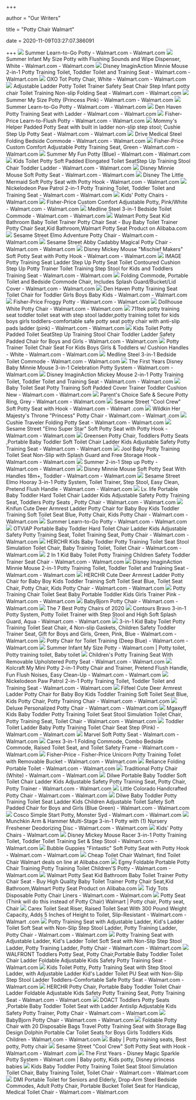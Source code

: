 +++
        
author = "Our Writers"
        
title = "Potty Chair Walmart"
        
date = 2020-11-09T03:27:07.386091
        
+++
[ ![](https://i5.walmartimages.com/asr/b410a325-61c8-41f8-b576-f125e9fad454_1.d53d59dd34bf51ea0b1fe1ab61061a94.jpeg)](https://i5.walmartimages.com/asr/b410a325-61c8-41f8-b576-f125e9fad454_1.d53d59dd34bf51ea0b1fe1ab61061a94.jpeg) Summer Learn-to-Go Potty - Walmart.com - Walmart.com
[ ![](https://i5.walmartimages.com/asr/2af82961-2c27-413e-b394-6ecbc677c678_1.360c1d8a999b8f5a92b90e1d0b9cab19.jpeg)](https://i5.walmartimages.com/asr/2af82961-2c27-413e-b394-6ecbc677c678_1.360c1d8a999b8f5a92b90e1d0b9cab19.jpeg) Summer Infant My Size Potty with Flushing Sounds and Wipe Dispenser, White  - Walmart.com - Walmart.com
[ ![](https://i5.walmartimages.com/asr/4faba37a-ee61-497a-921f-698670595c62_1.14feb5bc23c68ca37a9fef2665913820.jpeg?odnWidth=612&odnHeight=612&odnBg=ffffff)](https://i5.walmartimages.com/asr/4faba37a-ee61-497a-921f-698670595c62_1.14feb5bc23c68ca37a9fef2665913820.jpeg?odnWidth=612&odnHeight=612&odnBg=ffffff) Disney ImaginAction Minnie Mouse 2-in-1 Potty Training Toilet, Toddler  Toilet and Training Seat - Walmart.com - Walmart.com
[ ![](https://i5.walmartimages.com/asr/e98b236d-f0f0-4f9e-9fa9-0787b6f49d39_1.5f37a7a2952a83149fd30b55a896930a.jpeg?odnWidth=612&odnHeight=612&odnBg=ffffff)](https://i5.walmartimages.com/asr/e98b236d-f0f0-4f9e-9fa9-0787b6f49d39_1.5f37a7a2952a83149fd30b55a896930a.jpeg?odnWidth=612&odnHeight=612&odnBg=ffffff) OXO Tot Potty Chair, White - Walmart.com - Walmart.com
[ ![](https://i5.walmartimages.com/asr/1c22815e-1143-4738-a211-18e13ca8da93_1.12e1b3ea980f18048859a0c4accf6113.jpeg?odnWidth=612&odnHeight=612&odnBg=ffffff)](https://i5.walmartimages.com/asr/1c22815e-1143-4738-a211-18e13ca8da93_1.12e1b3ea980f18048859a0c4accf6113.jpeg?odnWidth=612&odnHeight=612&odnBg=ffffff) Adjustable Ladder Potty Toilet Trainer Safety Seat Chair Step Infant potty  chair Toilet Training Non-slip Folding Seat - Walmart.com - Walmart.com
[ ![](https://i5.walmartimages.com/asr/2cc6099b-e7dd-4f7c-931d-9ada4672bfc3_1.f409c54d32666d3a0ee620d2f40fccff.png?odnWidth=612&odnHeight=612&odnBg=ffffff)](https://i5.walmartimages.com/asr/2cc6099b-e7dd-4f7c-931d-9ada4672bfc3_1.f409c54d32666d3a0ee620d2f40fccff.png?odnWidth=612&odnHeight=612&odnBg=ffffff) Summer My Size Potty (Princess Pink) - Walmart.com - Walmart.com
[ ![](https://i5.walmartimages.com/asr/8e7d1c29-8311-4ee9-a108-65afdc1bd23a_1.492e842bf81a35f496300466daf8fb1b.jpeg)](https://i5.walmartimages.com/asr/8e7d1c29-8311-4ee9-a108-65afdc1bd23a_1.492e842bf81a35f496300466daf8fb1b.jpeg) Summer Learn-to-Go Potty - Walmart.com - Walmart.com
[ ![](https://i5.walmartimages.com/asr/2bdeaaed-d4a2-43b4-a8fe-6344ba4325a5_1.30ca5e97a94c1a107fa549a5e5e925c3.jpeg)](https://i5.walmartimages.com/asr/2bdeaaed-d4a2-43b4-a8fe-6344ba4325a5_1.30ca5e97a94c1a107fa549a5e5e925c3.jpeg) Den Haven Potty Training Seat with Ladder - Walmart.com - Walmart.com
[ ![](https://i5.walmartimages.com/asr/216ff160-6033-4f3d-9392-3820b4ca3ff2_1.07785a408d8f1813b451944ab60cf23f.jpeg?odnWidth=612&odnHeight=612&odnBg=ffffff)](https://i5.walmartimages.com/asr/216ff160-6033-4f3d-9392-3820b4ca3ff2_1.07785a408d8f1813b451944ab60cf23f.jpeg?odnWidth=612&odnHeight=612&odnBg=ffffff) Fisher-Price Learn-to-Flush Potty - Walmart.com - Walmart.com
[ ![](https://i5.walmartimages.com/asr/abd22ada-d528-45bf-acef-421842b3bff3_1.20c5b41853d4d96b7596736c1852eeae.jpeg?odnWidth=612&odnHeight=612&odnBg=ffffff)](https://i5.walmartimages.com/asr/abd22ada-d528-45bf-acef-421842b3bff3_1.20c5b41853d4d96b7596736c1852eeae.jpeg?odnWidth=612&odnHeight=612&odnBg=ffffff) Mommy's Helper Padded Potty Seat with built in ladder non-slip step stool;  Cushie Step Up Potty Seat - Walmart.com - Walmart.com
[ ![](https://i5.walmartimages.com/asr/84cd6401-6d51-472f-8da8-ee6f5295eb04_1.501d26704d199e161acb6044c3f087d3.jpeg)](https://i5.walmartimages.com/asr/84cd6401-6d51-472f-8da8-ee6f5295eb04_1.501d26704d199e161acb6044c3f087d3.jpeg) Drive Medical Steel Folding Bedside Commode - Walmart.com - Walmart.com
[ ![](https://i5.walmartimages.com/asr/f64c17af-d405-452f-bf16-ccd48deb6d96_1.603463565c1416938b7e22dd20f539b6.jpeg?odnWidth=612&odnHeight=612&odnBg=ffffff)](https://i5.walmartimages.com/asr/f64c17af-d405-452f-bf16-ccd48deb6d96_1.603463565c1416938b7e22dd20f539b6.jpeg?odnWidth=612&odnHeight=612&odnBg=ffffff) Fisher-Price Custom Comfort Adjustable Potty Training Seat, Green - Walmart.com  - Walmart.com
[ ![](https://i5.walmartimages.com/asr/05291a21-2f57-4e6c-b819-94dd765cbfef_1.b294d3f00780a30c6b8e914b8bdfb282.jpeg?odnWidth=612&odnHeight=612&odnBg=ffffff)](https://i5.walmartimages.com/asr/05291a21-2f57-4e6c-b819-94dd765cbfef_1.b294d3f00780a30c6b8e914b8bdfb282.jpeg?odnWidth=612&odnHeight=612&odnBg=ffffff) Summer My Fun Potty (Blue) - Walmart.com - Walmart.com
[ ![](https://i5.walmartimages.com/asr/03781d16-749f-4f61-808a-0b30228ea31a_1.b6ac93cc5a9ac441c606ff6202ac8c7d.jpeg)](https://i5.walmartimages.com/asr/03781d16-749f-4f61-808a-0b30228ea31a_1.b6ac93cc5a9ac441c606ff6202ac8c7d.jpeg) Kids Toilet Potty Soft Padded Elongated Toilet SeatStep Up Training Stool  Chair Toddler Ladder - Walmart.com - Walmart.com
[ ![](https://i5.walmartimages.com/asr/0ce34dd6-18b3-4878-8faf-8320ec384cef_1.8307b0ef79c5462e528569f21b16c659.jpeg)](https://i5.walmartimages.com/asr/0ce34dd6-18b3-4878-8faf-8320ec384cef_1.8307b0ef79c5462e528569f21b16c659.jpeg) Disney Minnie Mouse Soft Potty Seat - Walmart.com - Walmart.com
[ ![](https://i5.walmartimages.com/asr/b9dcccb5-0403-4b4d-9fcd-cc28da8d5866_1.27c6ff7f427cefdc3070f6c49198f42d.jpeg?odnWidth=612&odnHeight=612&odnBg=ffffff)](https://i5.walmartimages.com/asr/b9dcccb5-0403-4b4d-9fcd-cc28da8d5866_1.27c6ff7f427cefdc3070f6c49198f42d.jpeg?odnWidth=612&odnHeight=612&odnBg=ffffff) Disney The Little Mermaid Soft Potty Seat with Potty Hook - Walmart.com -  Walmart.com
[ ![](https://i5.walmartimages.com/asr/56839e0b-fb4d-4648-8d93-414387aef971_1.6aa503ea6514628972e43b6318d8a0d5.jpeg?odnWidth=612&odnHeight=612&odnBg=ffffff)](https://i5.walmartimages.com/asr/56839e0b-fb4d-4648-8d93-414387aef971_1.6aa503ea6514628972e43b6318d8a0d5.jpeg?odnWidth=612&odnHeight=612&odnBg=ffffff) Nickelodeon Paw Patrol 2-in-1 Potty Training Toilet, Toddler Toilet and  Training Seat - Walmart.com - Walmart.com
[ ![](https://i5.walmartimages.com/asr/d63029f4-70a4-493c-98b6-0a827350c7ae_1.25e691b0a7ad2dcfe9de1609cef8f404.jpeg)](https://i5.walmartimages.com/asr/d63029f4-70a4-493c-98b6-0a827350c7ae_1.25e691b0a7ad2dcfe9de1609cef8f404.jpeg) Kids' Potty Chairs - Walmart.com
[ ![](https://i5.walmartimages.com/asr/c4824d08-3289-479d-9ed8-4b2654f668dd_1.ba2b4221bf48ff16e69988f94c136510.jpeg)](https://i5.walmartimages.com/asr/c4824d08-3289-479d-9ed8-4b2654f668dd_1.ba2b4221bf48ff16e69988f94c136510.jpeg) Fisher-Price Custom Comfort Adjustable Potty, Pink/White - Walmart.com -  Walmart.com
[ ![](https://i5.walmartimages.com/asr/8efba2bb-566e-4d00-a489-b94008e2a686_1.0c98a6a11a71d46096ba2203e0731890.jpeg)](https://i5.walmartimages.com/asr/8efba2bb-566e-4d00-a489-b94008e2a686_1.0c98a6a11a71d46096ba2203e0731890.jpeg) Medline Steel 3-in-1 Bedside Toilet Commode - Walmart.com - Walmart.com
[ ![](https://sc02.alicdn.com/kf/HTB1h6JEAN9YBuNjy0Ffq6xIsVXai.jpg_350x350.jpg)](https://sc02.alicdn.com/kf/HTB1h6JEAN9YBuNjy0Ffq6xIsVXai.jpg_350x350.jpg) Walmart Potty Seat Kid Bathroom Baby Toilet Trainer Potty Chair Seat - Buy  Baby Toilet Trainer Potty Chair Seat,Kid Bathroom,Walmart Potty Seat  Product on Alibaba.com
[ ![](https://i5.walmartimages.com/asr/5fe35fad-3035-4843-bf0b-926a3f8aff78_1.7b9a73c4982c418123310e116d762fb9.jpeg?odnWidth=612&odnHeight=612&odnBg=ffffff)](https://i5.walmartimages.com/asr/5fe35fad-3035-4843-bf0b-926a3f8aff78_1.7b9a73c4982c418123310e116d762fb9.jpeg?odnWidth=612&odnHeight=612&odnBg=ffffff) Sesame Street Elmo Adventure Potty Chair - Walmart.com - Walmart.com
[ ![](https://i5.walmartimages.com/asr/ed7a9083-92cf-42a7-abac-88e69d2c22c0_1.77ab9e2e6b9d8394506deb442af11c2c.jpeg?odnWidth=612&odnHeight=612&odnBg=ffffff)](https://i5.walmartimages.com/asr/ed7a9083-92cf-42a7-abac-88e69d2c22c0_1.77ab9e2e6b9d8394506deb442af11c2c.jpeg?odnWidth=612&odnHeight=612&odnBg=ffffff) Sesame Street Abby Cadabby Magical Potty Chair - Walmart.com - Walmart.com
[ ![](https://i5.walmartimages.com/asr/23e147ad-d7eb-49e9-acec-9f4e2007f159_1.b5cd589302a3e799002a1af3e0313654.jpeg)](https://i5.walmartimages.com/asr/23e147ad-d7eb-49e9-acec-9f4e2007f159_1.b5cd589302a3e799002a1af3e0313654.jpeg) Disney Mickey Mouse "Mischief Makers" Soft Potty Seat with Potty Hook -  Walmart.com - Walmart.com
[ ![](https://i5.walmartimages.com/asr/083249bf-f0bb-480d-99f0-ced0c4df9002_1.1c31023a6ccea9f699067740c88530fa.jpeg?odnWidth=612&odnHeight=612&odnBg=ffffff)](https://i5.walmartimages.com/asr/083249bf-f0bb-480d-99f0-ced0c4df9002_1.1c31023a6ccea9f699067740c88530fa.jpeg?odnWidth=612&odnHeight=612&odnBg=ffffff) IMAGE Potty Training Seat Ladder Step Up Potty Seat Toilet Contoured  Cushion Step Up Potty Trainer Toilet Training Step Stool for Kids and  Toddlers Training Seat - Walmart.com - Walmart.com
[ ![](https://i5.walmartimages.com/asr/c4fda1e2-13ff-406a-b170-49cc3bb9c8dd_1.020cb2d12a27a0f24b858d2f43db125e.jpeg?odnWidth=612&odnHeight=612&odnBg=ffffff)](https://i5.walmartimages.com/asr/c4fda1e2-13ff-406a-b170-49cc3bb9c8dd_1.020cb2d12a27a0f24b858d2f43db125e.jpeg?odnWidth=612&odnHeight=612&odnBg=ffffff) Folding Commode, Portable Toilet and Bedside Commode Chair, Includes Splash  Guard/Bucket/Lid Cover - Walmart.com - Walmart.com
[ ![](https://i5.walmartimages.com/asr/e52fac58-b868-4bdf-940d-5a073f583ffe_1.cd53acb56c1de7241c24fb5871952688.jpeg?odnWidth=612&odnHeight=612&odnBg=ffffff)](https://i5.walmartimages.com/asr/e52fac58-b868-4bdf-940d-5a073f583ffe_1.cd53acb56c1de7241c24fb5871952688.jpeg?odnWidth=612&odnHeight=612&odnBg=ffffff) Den Haven Potty Training Seat Toilet Chair for Toddler Girls Boys Baby Kids  - Walmart.com - Walmart.com
[ ![](https://i5.walmartimages.com/asr/4a339d65-693e-4f75-b6f4-8e80a0ec06bd_1.f90fbe2bab2c12ce22bac4cc70e6d4d5.jpeg)](https://i5.walmartimages.com/asr/4a339d65-693e-4f75-b6f4-8e80a0ec06bd_1.f90fbe2bab2c12ce22bac4cc70e6d4d5.jpeg) Fisher-Price Froggy Potty - Walmart.com - Walmart.com
[ ![](https://i5.walmartimages.com/asr/835f6c33-2918-4bcb-96a0-d5201a79a4fe_1.109150376da8e001637548b69d2fcfcc.jpeg?odnWidth=612&odnHeight=612&odnBg=ffffff)](https://i5.walmartimages.com/asr/835f6c33-2918-4bcb-96a0-d5201a79a4fe_1.109150376da8e001637548b69d2fcfcc.jpeg?odnWidth=612&odnHeight=612&odnBg=ffffff) Dollhouse White Potty Chair - Walmart.com - Walmart.com
[ ![](https://i5.walmartimages.com/asr/fc383102-3c4b-43d1-92c6-778d377f6ebc_1.d8ee64f88af1eb9e12f26cb7734d72e8.jpeg?odnWidth=612&odnHeight=612&odnBg=ffffff)](https://i5.walmartimages.com/asr/fc383102-3c4b-43d1-92c6-778d377f6ebc_1.d8ee64f88af1eb9e12f26cb7734d72e8.jpeg?odnWidth=612&odnHeight=612&odnBg=ffffff) 711tek potty training seat toddler toilet seat with step stool ladder,potty  training toilet for kids boys girls toddlers-comfortable safe potty seat  potty chair with anti-slip pads ladder (pink) - Walmart.com - Walmart.com
[ ![](https://i5.walmartimages.com/asr/4449bdb6-9da7-43c4-ae99-0d12c0534855_1.fffaa58fb8758fea3f0e34649f342b60.jpeg?odnWidth=612&odnHeight=612&odnBg=ffffff)](https://i5.walmartimages.com/asr/4449bdb6-9da7-43c4-ae99-0d12c0534855_1.fffaa58fb8758fea3f0e34649f342b60.jpeg?odnWidth=612&odnHeight=612&odnBg=ffffff) Kids Toilet Potty Padded Toilet SeatStep Up Training Stool Chair Toddler  Ladder Safety Padded Chair for Boys and Girls - Walmart.com - Walmart.com
[ ![](https://i5.walmartimages.com/asr/ee30cb12-aded-4287-8d57-427f7c8aa9d5_1.bc47bab95ec39224356ca87665329f64.jpeg?odnWidth=612&odnHeight=612&odnBg=ffffff)](https://i5.walmartimages.com/asr/ee30cb12-aded-4287-8d57-427f7c8aa9d5_1.bc47bab95ec39224356ca87665329f64.jpeg?odnWidth=612&odnHeight=612&odnBg=ffffff) Potty Trainer Toilet Chair Seat For Kids Boys Girls & Toddlers w/ Cushion  Handles - White - Walmart.com - Walmart.com
[ ![](https://i5.walmartimages.com/asr/b9cf244c-7d71-4583-8177-b2832d91212a_1.900f5f99b4176826843db48369a4b422.jpeg)](https://i5.walmartimages.com/asr/b9cf244c-7d71-4583-8177-b2832d91212a_1.900f5f99b4176826843db48369a4b422.jpeg) Medline Steel 3-in-1 Bedside Toilet Commode - Walmart.com - Walmart.com
[ ![](https://i5.walmartimages.com/asr/ce0d9b71-9a0d-45e1-ad0e-2413577868a5_1.0e4b4f3fb6ef9f55e1f5049b53976498.jpeg)](https://i5.walmartimages.com/asr/ce0d9b71-9a0d-45e1-ad0e-2413577868a5_1.0e4b4f3fb6ef9f55e1f5049b53976498.jpeg) The First Years Disney Baby Minnie Mouse 3-in-1 Celebration Potty System -  Walmart.com - Walmart.com
[ ![](https://i5.walmartimages.com/asr/610858f4-b277-4c32-abf0-eb4a860acee2_1.2042c313cae2498ac9c523f9dcb7571e.jpeg)](https://i5.walmartimages.com/asr/610858f4-b277-4c32-abf0-eb4a860acee2_1.2042c313cae2498ac9c523f9dcb7571e.jpeg) Disney ImaginAction Mickey Mouse 2-in-1 Potty Training Toilet, Toddler  Toilet and Training Seat - Walmart.com - Walmart.com
[ ![](https://i5.walmartimages.com/asr/79fa542e-eaca-4124-9358-3272934cde65_1.87a489b0d7ee31c034b4364cf3a15c12.jpeg)](https://i5.walmartimages.com/asr/79fa542e-eaca-4124-9358-3272934cde65_1.87a489b0d7ee31c034b4364cf3a15c12.jpeg) Baby Toilet Seat Potty Training Soft Padded Cover Trainer Toddler Cushion  New - Walmart.com - Walmart.com
[ ![](https://i5.walmartimages.com/asr/d2d036c6-8ea4-40b8-8000-0f49a0c9d1a7_1.c3ca7aad024f08f4a51e1ecb15b0230b.jpeg?odnWidth=612&odnHeight=612&odnBg=ffffff)](https://i5.walmartimages.com/asr/d2d036c6-8ea4-40b8-8000-0f49a0c9d1a7_1.c3ca7aad024f08f4a51e1ecb15b0230b.jpeg?odnWidth=612&odnHeight=612&odnBg=ffffff) Parent's Choice Safe & Secure Potty Ring, Grey - Walmart.com - Walmart.com
[ ![](https://i5.walmartimages.com/asr/607a4092-6454-4459-9178-7b5e931cbb83_1.3922205f0e33b100eaacd14de438d870.jpeg)](https://i5.walmartimages.com/asr/607a4092-6454-4459-9178-7b5e931cbb83_1.3922205f0e33b100eaacd14de438d870.jpeg) Sesame Street "Cool Crew" Soft Potty Seat with Hook - Walmart.com - Walmart .com
[ ![](https://i5.walmartimages.com/asr/1cabd892-8fc8-407d-bca3-44598fc9da0f_1.498343cdf2ca3c491ccc52f32104c4c9.jpeg?odnWidth=612&odnHeight=612&odnBg=ffffff)](https://i5.walmartimages.com/asr/1cabd892-8fc8-407d-bca3-44598fc9da0f_1.498343cdf2ca3c491ccc52f32104c4c9.jpeg?odnWidth=612&odnHeight=612&odnBg=ffffff) Wildkin Her Majesty's Throne "Princess" Potty Chair - Walmart.com - Walmart .com
[ ![](https://i5.walmartimages.com/asr/9b875787-7fa8-45ab-aa6f-40c51574d444_1.b833b6408940c8ca9fa39d7b961463c1.jpeg)](https://i5.walmartimages.com/asr/9b875787-7fa8-45ab-aa6f-40c51574d444_1.b833b6408940c8ca9fa39d7b961463c1.jpeg) Cushie Traveler Folding Potty Seat - Walmart.com - Walmart.com
[ ![](https://i5.walmartimages.com/asr/61893967-4451-4921-8463-554a9828a044_1.190adbb343da67b5c6325b761f5c3f28.jpeg?odnWidth=612&odnHeight=612&odnBg=ffffff)](https://i5.walmartimages.com/asr/61893967-4451-4921-8463-554a9828a044_1.190adbb343da67b5c6325b761f5c3f28.jpeg?odnWidth=612&odnHeight=612&odnBg=ffffff) Sesame Street "Elmo Super Star" Soft Potty Seat with Potty Hook - Walmart.com  - Walmart.com
[ ![](https://i5.walmartimages.com/asr/fed1959d-5c45-4c9d-9980-739988178b91_1.1f1c68c7f952a13143ea1d9a5b746d64.jpeg?odnWidth=612&odnHeight=612&odnBg=ffffff)](https://i5.walmartimages.com/asr/fed1959d-5c45-4c9d-9980-739988178b91_1.1f1c68c7f952a13143ea1d9a5b746d64.jpeg?odnWidth=612&odnHeight=612&odnBg=ffffff) Greensen Potty Chair, Toddlers Potty Seats ,Portable Baby Toddler Soft Toilet  Chair Ladder Kids Adjustable Safety Potty Training Seat - Walmart.com -  Walmart.com
[ ![](https://i5.walmartimages.com/asr/674fbd26-4c2e-4d14-88b9-c334680c54dd_1.7f5f1a8cf70196fff5b0f63d571314d1.jpeg)](https://i5.walmartimages.com/asr/674fbd26-4c2e-4d14-88b9-c334680c54dd_1.7f5f1a8cf70196fff5b0f63d571314d1.jpeg) Jool Baby Potty Training Toilet Seat Non-Slip with Splash Guard and Free  Storage Hook - Walmart.com - Walmart.com
[ ![](https://i5.walmartimages.com/asr/70ed0c9c-5865-441f-b060-b4049567c53a_1.f52a6c147b7bdab6c80f3f8344e7b18b.jpeg?odnWidth=612&odnHeight=612&odnBg=ffffff)](https://i5.walmartimages.com/asr/70ed0c9c-5865-441f-b060-b4049567c53a_1.f52a6c147b7bdab6c80f3f8344e7b18b.jpeg?odnWidth=612&odnHeight=612&odnBg=ffffff) Summer 2-in-1 Step up Potty - Walmart.com - Walmart.com
[ ![](https://i5.walmartimages.com/asr/09d50612-2657-417b-9d35-7d8f42636dc8_1.1c71368b25be436e118875dffdc11754.jpeg?odnWidth=612&odnHeight=612&odnBg=ffffff)](https://i5.walmartimages.com/asr/09d50612-2657-417b-9d35-7d8f42636dc8_1.1c71368b25be436e118875dffdc11754.jpeg?odnWidth=612&odnHeight=612&odnBg=ffffff) Disney Minnie Mouse Soft Potty Seat With Handles 18m+, Toddler - Walmart.com  - Walmart.com
[ ![](https://i5.walmartimages.com/asr/51980d94-4118-428b-afb3-7a24cc049f00.0823f2e64867caa2be14a257e8b7bc73.jpeg?odnWidth=612&odnHeight=612&odnBg=ffffff)](https://i5.walmartimages.com/asr/51980d94-4118-428b-afb3-7a24cc049f00.0823f2e64867caa2be14a257e8b7bc73.jpeg?odnWidth=612&odnHeight=612&odnBg=ffffff) Sesame Street Elmo Hooray 3-in-1 Potty System, Toilet Trainer, Step Stool,  Easy Clean, Pretend Flush Handle - Walmart.com - Walmart.com
[ ![](https://i5.walmartimages.com/asr/721feabd-b598-424e-942b-aa482e3d1a0e_1.33e0aa459abc2e094fed837cc9aae258.jpeg?odnWidth=612&odnHeight=612&odnBg=ffffff)](https://i5.walmartimages.com/asr/721feabd-b598-424e-942b-aa482e3d1a0e_1.33e0aa459abc2e094fed837cc9aae258.jpeg?odnWidth=612&odnHeight=612&odnBg=ffffff) Lv. life Portable Baby Toddler Hard Toilet Chair Ladder Kids Adjustable  Safety Potty Training Seat, Toddlers Potty Seats , Potty Chair - Walmart.com  - Walmart.com
[ ![](https://i5.walmartimages.com/asr/424b4d6b-12dc-448b-b3ff-926d86bef7f4_1.fefdab54f966b459d12d723a3a89f195.jpeg?odnWidth=612&odnHeight=612&odnBg=ffffff)](https://i5.walmartimages.com/asr/424b4d6b-12dc-448b-b3ff-926d86bef7f4_1.fefdab54f966b459d12d723a3a89f195.jpeg?odnWidth=612&odnHeight=612&odnBg=ffffff) Knifun Cute Deer Armrest Ladder Potty Chair for Baby Boy Kids Toddler  Training Soft Toilet Seat Blue, Potty Chair, Kids Potty Chair - Walmart.com  - Walmart.com
[ ![](https://i5.walmartimages.com/asr/23032c36-a27f-452b-a43f-c5166ee5b034_1.fd6e5a1b076a801313a90afbcf0bb888.jpeg)](https://i5.walmartimages.com/asr/23032c36-a27f-452b-a43f-c5166ee5b034_1.fd6e5a1b076a801313a90afbcf0bb888.jpeg) Summer Learn-to-Go Potty - Walmart.com - Walmart.com
[ ![](https://i5.walmartimages.com/asr/6418057b-4151-4bb8-9c8d-cf113412747b_1.ac53a3711f0b70a5b55ea7ae8c6e2c45.jpeg?odnWidth=612&odnHeight=612&odnBg=ffffff)](https://i5.walmartimages.com/asr/6418057b-4151-4bb8-9c8d-cf113412747b_1.ac53a3711f0b70a5b55ea7ae8c6e2c45.jpeg?odnWidth=612&odnHeight=612&odnBg=ffffff) OTVIAP Portable Baby Toddler Hard Toilet Chair Ladder Kids Adjustable  Safety Potty Training Seat, Toilet Training Seat, Potty Chair - Walmart.com  - Walmart.com
[ ![](https://i5.walmartimages.com/asr/c212383e-62dc-4957-9e7a-9b17c8d47fe5_1.32ab81281283fb2fc1f9ea6813491cbe.jpeg?odnWidth=612&odnHeight=612&odnBg=ffffff)](https://i5.walmartimages.com/asr/c212383e-62dc-4957-9e7a-9b17c8d47fe5_1.32ab81281283fb2fc1f9ea6813491cbe.jpeg?odnWidth=612&odnHeight=612&odnBg=ffffff) HERCHR Kids Baby Toddler Potty Training Toilet Seat Stool Simulation Toilet  Chair, Baby Training Toilet, Toilet Chair - Walmart.com - Walmart.com
[ ![](https://i5.walmartimages.com/asr/be5fe8d1-d75c-4a84-be56-b4b03f4362a3_1.edbced1b55dbea3c5bb8e78e51ecf443.jpeg?odnWidth=612&odnHeight=612&odnBg=ffffff)](https://i5.walmartimages.com/asr/be5fe8d1-d75c-4a84-be56-b4b03f4362a3_1.edbced1b55dbea3c5bb8e78e51ecf443.jpeg?odnWidth=612&odnHeight=612&odnBg=ffffff) 2 In 1 Kid Baby Toilet Potty Training Children Safety Toddler Trainer Seat  Chair - Walmart.com - Walmart.com
[ ![](https://i5.walmartimages.com/asr/dd9b4ea1-77f9-47a5-80f9-1572420eeab5_1.bc3786f745913b2e4e5feb09cb68fc38.jpeg)](https://i5.walmartimages.com/asr/dd9b4ea1-77f9-47a5-80f9-1572420eeab5_1.bc3786f745913b2e4e5feb09cb68fc38.jpeg) Disney ImaginAction Minnie Mouse 2-in-1 Potty Training Toilet, Toddler  Toilet and Training Seat - Walmart.com - Walmart.com
[ ![](https://i5.walmartimages.com/asr/f9a98518-f641-45c6-a682-12c8a62e9583_1.d92f2a8ff65fbba8b181a394bd44787d.jpeg?odnWidth=612&odnHeight=612&odnBg=ffffff)](https://i5.walmartimages.com/asr/f9a98518-f641-45c6-a682-12c8a62e9583_1.d92f2a8ff65fbba8b181a394bd44787d.jpeg?odnWidth=612&odnHeight=612&odnBg=ffffff) HERCHR Cute Deer Armrest Ladder Potty Chair for Baby Boy Kids Toddler  Training Soft Toilet Seat Blue, Toilet Seat Chair, Potty Chair, Kids Potty  Chair - Walmart.com - Walmart.com
[ ![](https://i5.walmartimages.com/asr/9444bfb6-d236-44f9-86e6-303cc2672d12.c81cd559bc8a075e9a5733e1b02be848.jpeg?odnWidth=612&odnHeight=612&odnBg=ffffff)](https://i5.walmartimages.com/asr/9444bfb6-d236-44f9-86e6-303cc2672d12.c81cd559bc8a075e9a5733e1b02be848.jpeg?odnWidth=612&odnHeight=612&odnBg=ffffff) Potty Training Chair Toilet Seat Baby Portable Toddler Kids Girls Trainer  Pink - Walmart.com - Walmart.com
[ ![](https://i5.walmartimages.com/asr/9904430e-4b4e-4d51-809a-dbd0f07fc359_1.7b9768170f6106ddc223d214e1e98d35.jpeg?odnWidth=612&odnHeight=612&odnBg=ffffff)](https://i5.walmartimages.com/asr/9904430e-4b4e-4d51-809a-dbd0f07fc359_1.7b9768170f6106ddc223d214e1e98d35.jpeg?odnWidth=612&odnHeight=612&odnBg=ffffff) BabyBjorn Potty Chair - Walmart.com - Walmart.com
[ ![](https://www.verywellfamily.com/thmb/BpRlHC2tRn192VuXxBPDgLd_Nck=/1500x1325/filters:no_upscale():max_bytes(150000):strip_icc()/Fisher-PriceLearn-to-FlushPotty-5b88374b46e0fb00256ad7cc.jpg)](https://www.verywellfamily.com/thmb/BpRlHC2tRn192VuXxBPDgLd_Nck=/1500x1325/filters:no_upscale():max_bytes(150000):strip_icc()/Fisher-PriceLearn-to-FlushPotty-5b88374b46e0fb00256ad7cc.jpg) The 7 Best Potty Chairs of 2020
[ ![](https://i5.walmartimages.com/asr/af37b68e-936c-40e3-8bd3-0929d356cabd_1.95ae7f0f58be8de9e84b289b02580097.jpeg?odnWidth=612&odnHeight=612&odnBg=ffffff)](https://i5.walmartimages.com/asr/af37b68e-936c-40e3-8bd3-0929d356cabd_1.95ae7f0f58be8de9e84b289b02580097.jpeg?odnWidth=612&odnHeight=612&odnBg=ffffff) Contours Bravo 3-in-1 Potty System, Potty Toilet Trainer with Step Stool  and High Soft Splash Guard, Aqua - Walmart.com - Walmart.com
[ ![](https://i5.walmartimages.com/asr/df954368-ca37-4a00-92d1-549b92b161e3.442c45b82aae983c4d98911fa27f49aa.jpeg?odnWidth=612&odnHeight=612&odnBg=ffffff)](https://i5.walmartimages.com/asr/df954368-ca37-4a00-92d1-549b92b161e3.442c45b82aae983c4d98911fa27f49aa.jpeg?odnWidth=612&odnHeight=612&odnBg=ffffff) 3-in-1 Kid Baby Toilet Potty Training Toilet Seat Chair, 4 Non-slip  Gaskets, Children Safety Toddler Trainer Seat, Gift for Boys and Girls,  Green, Pink, Blue - Walmart.com - Walmart.com
[ ![](https://i5.walmartimages.com/asr/5f85c7ad-367e-48a8-aa08-ca734e9ea7cf.7093b60302d4e39e05961c50a623b254.jpeg?odnWidth=612&odnHeight=612&odnBg=ffffff)](https://i5.walmartimages.com/asr/5f85c7ad-367e-48a8-aa08-ca734e9ea7cf.7093b60302d4e39e05961c50a623b254.jpeg?odnWidth=612&odnHeight=612&odnBg=ffffff) Potty Chair for Toilet Training (Deep Blue) - Walmart.com - Walmart.com
[ ![](https://i.pinimg.com/originals/ac/76/3b/ac763bb7f5bc5f3ec43633fd33c86118.jpg)](https://i.pinimg.com/originals/ac/76/3b/ac763bb7f5bc5f3ec43633fd33c86118.jpg) Summer Infant My Size Potty - Walmart.com | Potty toilet, Potty training  toilet, Baby toilet
[ ![](https://i5.walmartimages.com/asr/7f454976-134f-4c7d-a6c1-f4119326d010.49eb6c14d9da3ced6806d17a3f9cc6a4.jpeg?odnWidth=612&odnHeight=612&odnBg=ffffff)](https://i5.walmartimages.com/asr/7f454976-134f-4c7d-a6c1-f4119326d010.49eb6c14d9da3ced6806d17a3f9cc6a4.jpeg?odnWidth=612&odnHeight=612&odnBg=ffffff) Children's Potty Training Seat With Removable Upholstered Potty Seat -  Walmart.com - Walmart.com
[ ![](https://i5.walmartimages.com/asr/b6ea1142-8a72-4aea-8a93-79d1f608f957_1.91720afad7783b6e42c74efcb290ab17.jpeg?odnWidth=612&odnHeight=612&odnBg=ffffff)](https://i5.walmartimages.com/asr/b6ea1142-8a72-4aea-8a93-79d1f608f957_1.91720afad7783b6e42c74efcb290ab17.jpeg?odnWidth=612&odnHeight=612&odnBg=ffffff) Kolcraft My Mini Potty 2-in-1 Potty Chair and Trainer, Pretend Flush  Handle, Fun Flush Noises, Easy Clean-Up - Walmart.com - Walmart.com
[ ![](https://i5.walmartimages.com/asr/5129de08-ef1a-486c-9d5b-384be7ec6e94_1.fceb592e2a3e5897afba515618a9a008.jpeg)](https://i5.walmartimages.com/asr/5129de08-ef1a-486c-9d5b-384be7ec6e94_1.fceb592e2a3e5897afba515618a9a008.jpeg) Nickelodeon Paw Patrol 2-in-1 Potty Training Toilet, Toddler Toilet and  Training Seat - Walmart.com - Walmart.com
[ ![](https://i5.walmartimages.com/asr/23939391-9ff0-4044-96f7-792b503da4e0_1.701306bccaf26f5351bf0b89b48c2285.jpeg?odnWidth=612&odnHeight=612&odnBg=ffffff)](https://i5.walmartimages.com/asr/23939391-9ff0-4044-96f7-792b503da4e0_1.701306bccaf26f5351bf0b89b48c2285.jpeg?odnWidth=612&odnHeight=612&odnBg=ffffff) Filfeel Cute Deer Armrest Ladder Potty Chair for Baby Boy Kids Toddler  Training Soft Toilet Seat Blue, Kids Potty Chair, Potty Training Chair -  Walmart.com - Walmart.com
[ ![](https://i5.walmartimages.com/asr/9ddc1c52-e49e-4562-8237-b44f0821bd9c_1.fd0eebb0592bcdb15417121203a5e118.jpeg?odnWidth=450&odnHeight=450&odnBg=ffffff)](https://i5.walmartimages.com/asr/9ddc1c52-e49e-4562-8237-b44f0821bd9c_1.fd0eebb0592bcdb15417121203a5e118.jpeg?odnWidth=450&odnHeight=450&odnBg=ffffff) Deluxe Personalized Potty Chair - Walmart.com - Walmart.com
[ ![](https://i5.walmartimages.com/asr/8830e89c-7d20-484f-a8af-ea6354aa3562_1.677674d666587a6d4f80612aae7820d6.jpeg?odnWidth=612&odnHeight=612&odnBg=ffffff)](https://i5.walmartimages.com/asr/8830e89c-7d20-484f-a8af-ea6354aa3562_1.677674d666587a6d4f80612aae7820d6.jpeg?odnWidth=612&odnHeight=612&odnBg=ffffff) Mgaxyff Kids Baby Toddler Potty Training Toilet Seat Stool Simulation Toilet  Chair, Potty Training Seat, Toilet Chair - Walmart.com - Walmart.com
[ ![](https://i5.walmartimages.com/asr/d8d225c0-4ae7-40ce-82d1-1fd64613090a_1.1fe1fd3cf125b5090dc354958cf95b30.jpeg?odnWidth=612&odnHeight=612&odnBg=ffffff)](https://i5.walmartimages.com/asr/d8d225c0-4ae7-40ce-82d1-1fd64613090a_1.1fe1fd3cf125b5090dc354958cf95b30.jpeg?odnWidth=612&odnHeight=612&odnBg=ffffff) Toddler Toilet Ladder Baby Potty Training Toilet Chair Seat Step (Pink) -  Walmart.com - Walmart.com
[ ![](https://i5.walmartimages.com/asr/dd807cc5-b5fa-4d09-a7fe-e0999d708ff4_1.1eabe36af75afcfa13d75130e5489b58.jpeg?odnWidth=612&odnHeight=612&odnBg=ffffff)](https://i5.walmartimages.com/asr/dd807cc5-b5fa-4d09-a7fe-e0999d708ff4_1.1eabe36af75afcfa13d75130e5489b58.jpeg?odnWidth=612&odnHeight=612&odnBg=ffffff) Marvel Soft Potty Seat - Walmart.com - Walmart.com
[ ![](https://i5.walmartimages.com/dfw/6e29e393-2c6b/k2-_301c1800-2b5a-4bad-abfa-88f4214e08a4.v1.jpg)](https://i5.walmartimages.com/dfw/6e29e393-2c6b/k2-_301c1800-2b5a-4bad-abfa-88f4214e08a4.v1.jpg) Carex 3-in-1 Folding Commode, Combo Bedside Commode, Raised Toilet Seat,  and Toilet Safety Frame - Walmart.com - Walmart.com
[ ![](https://i5.walmartimages.com/asr/79a8dfbf-ca02-42b1-acac-ee3628cb3c30_1.e7d3af3fb95d478b8374447210a61645.jpeg)](https://i5.walmartimages.com/asr/79a8dfbf-ca02-42b1-acac-ee3628cb3c30_1.e7d3af3fb95d478b8374447210a61645.jpeg) Fisher-Price - Fisher-Price Unicorn Potty Training Toilet with Removable  Bucket - Walmart.com - Walmart.com
[ ![](https://i5.walmartimages.com/asr/2a549895-a584-4cbe-9eeb-4b18b9628577_1.71ca21a4485511ec478784bb6897edfb.jpeg?odnWidth=612&odnHeight=612&odnBg=ffffff)](https://i5.walmartimages.com/asr/2a549895-a584-4cbe-9eeb-4b18b9628577_1.71ca21a4485511ec478784bb6897edfb.jpeg?odnWidth=612&odnHeight=612&odnBg=ffffff) Reliance Folding Portable Toilet - Walmart.com - Walmart.com
[ ![](https://i5.walmartimages.com/asr/17614c20-99da-406b-b646-bcd50412064e_1.b34f0835afee374f37a769ee8aea9493.jpeg?odnWidth=282&odnHeight=282&odnBg=ffffff)](https://i5.walmartimages.com/asr/17614c20-99da-406b-b646-bcd50412064e_1.b34f0835afee374f37a769ee8aea9493.jpeg?odnWidth=282&odnHeight=282&odnBg=ffffff) Traditional Potty Chair (White) - Walmart.com - Walmart.com
[ ![](https://i5.walmartimages.com/asr/78e343d5-969a-41c0-bd4a-763d6e9882a2_1.27dde0e57a037b1f10d9b21d0873ec85.jpeg)](https://i5.walmartimages.com/asr/78e343d5-969a-41c0-bd4a-763d6e9882a2_1.27dde0e57a037b1f10d9b21d0873ec85.jpeg) Dilwe Portable Baby Toddler Soft Toilet Chair Ladder Kids Adjustable Safety  Potty Training Seat, Potty Chair, Potty Trainer - Walmart.com - Walmart.com
[ ![](https://i5.walmartimages.com/asr/e95d6a78-ed91-4cd1-911d-bde2c1af479b_1.8b802cdf3249023825dbb157e5846dd5.jpeg?odnWidth=612&odnHeight=612&odnBg=ffffff)](https://i5.walmartimages.com/asr/e95d6a78-ed91-4cd1-911d-bde2c1af479b_1.8b802cdf3249023825dbb157e5846dd5.jpeg?odnWidth=612&odnHeight=612&odnBg=ffffff) Little Colorado Handcrafted Potty Chair - Walmart.com - Walmart.com
[ ![](https://i5.walmartimages.com/asr/9f89a0b3-12b6-419f-9ea8-df385c97549f_1.36f53a08c493eeb22bb33603ac8ba06f.jpeg?odnWidth=612&odnHeight=612&odnBg=ffffff)](https://i5.walmartimages.com/asr/9f89a0b3-12b6-419f-9ea8-df385c97549f_1.36f53a08c493eeb22bb33603ac8ba06f.jpeg?odnWidth=612&odnHeight=612&odnBg=ffffff) Dilwe Baby Toddler Potty Training Toilet Seat Ladder Kids Children  Adjustable Toilet Safety Soft Padded Chair for Boys and Girls (Blue Green)  - Walmart.com - Walmart.com
[ ![](https://i5.walmartimages.com/asr/c4984144-fceb-4fa4-becd-8c4a52b3295a_2.3a925c97d611283d1361d32b8be79ae8.jpeg)](https://i5.walmartimages.com/asr/c4984144-fceb-4fa4-becd-8c4a52b3295a_2.3a925c97d611283d1361d32b8be79ae8.jpeg) Cosco Simple Start Potty, Monster Syd - Walmart.com - Walmart.com
[ ![](https://i5.walmartimages.com/asr/81dcef78-3702-4f81-b7cb-747951047f67_1.2136db78bc96b49c5c0fdc9f455bf07d.jpeg?odnWidth=612&odnHeight=612&odnBg=ffffff)](https://i5.walmartimages.com/asr/81dcef78-3702-4f81-b7cb-747951047f67_1.2136db78bc96b49c5c0fdc9f455bf07d.jpeg?odnWidth=612&odnHeight=612&odnBg=ffffff) Munchkin Arm & Hammer Multi-Stage 3-in-1 Potty with (1) Nursery Freshener  Deodorizing Disc - Walmart.com - Walmart.com
[ ![](https://i5.walmartimages.com/asr/81c0cf33-7d32-422d-b02f-ebc877e84e8e_1.280f0c8813bfc35658391b992a703ad6.jpeg)](https://i5.walmartimages.com/asr/81c0cf33-7d32-422d-b02f-ebc877e84e8e_1.280f0c8813bfc35658391b992a703ad6.jpeg) Kids' Potty Chairs - Walmart.com
[ ![](https://i5.walmartimages.com/asr/d36744c4-1678-4548-9e50-e9180012e05d_1.1867b6c133c5e5c9faf71509e2539631.jpeg)](https://i5.walmartimages.com/asr/d36744c4-1678-4548-9e50-e9180012e05d_1.1867b6c133c5e5c9faf71509e2539631.jpeg) Disney Mickey Mouse Racer 3-in-1 Potty Training Toilet, Toddler Toilet  Training Set & Step Stool - Walmart.com - Walmart.com
[ ![](https://i5.walmartimages.com/asr/dbeb4d08-9484-4303-8e05-8889642ce1c0_1.499263406250de1538cd056d4e847e34.jpeg?odnWidth=612&odnHeight=612&odnBg=ffffff)](https://i5.walmartimages.com/asr/dbeb4d08-9484-4303-8e05-8889642ce1c0_1.499263406250de1538cd056d4e847e34.jpeg?odnWidth=612&odnHeight=612&odnBg=ffffff) Bubble Guppies "Fintastic" Soft Potty Seat with Potty Hook - Walmart.com -  Walmart.com
[ ![](http://gi1.md.alicdn.com/imgextra/i1/12027031989207684/foshan-oriental-folding-chair-toilet-seat-toilet-potty-chair-fs899-old-pregnant-toilet-seat/T179kwFohdXXXXXXXX_!!0-item_pic.jpg_430x430q90.jpg)](http://gi1.md.alicdn.com/imgextra/i1/12027031989207684/foshan-oriental-folding-chair-toilet-seat-toilet-potty-chair-fs899-old-pregnant-toilet-seat/T179kwFohdXXXXXXXX_!!0-item_pic.jpg_430x430q90.jpg) Cheap Toilet Chair Walmart, find Toilet Chair Walmart deals on line at  Alibaba.com
[ ![](https://i5.walmartimages.com/asr/43b8f6da-54fe-4105-8b05-ae6a3ddfa5ab.bc72c841313f402f2f6bd1760000e213.jpeg?odnWidth=612&odnHeight=612&odnBg=ffffff)](https://i5.walmartimages.com/asr/43b8f6da-54fe-4105-8b05-ae6a3ddfa5ab.bc72c841313f402f2f6bd1760000e213.jpeg?odnWidth=612&odnHeight=612&odnBg=ffffff) Egmy Foldable Portable Potty Chair Training Potty Training Toilet  Children'S Potty - Walmart.com - Walmart.com
[ ![](http://sc02.alicdn.com/kf/HLB1nbDsQ4TpK1RjSZFMq6zG_VXar.jpg)](http://sc02.alicdn.com/kf/HLB1nbDsQ4TpK1RjSZFMq6zG_VXar.jpg) Walmart Potty Seat Kid Bathroom Baby Toilet Trainer Potty Chair Seat - Buy  High Quality Baby Toilet Trainer Potty Chair Seat,Kid Bathroom,Walmart  Potty Seat Product on Alibaba.com
[ ![](https://i5.walmartimages.com/asr/a5567d3b-11b1-41c9-8010-c35f5fc24e08_1.b918f1e26d358d4ab10d2ba6138a903a.jpeg?odnWidth=612&odnHeight=612&odnBg=ffffff)](https://i5.walmartimages.com/asr/a5567d3b-11b1-41c9-8010-c35f5fc24e08_1.b918f1e26d358d4ab10d2ba6138a903a.jpeg?odnWidth=612&odnHeight=612&odnBg=ffffff) Tidy Tots Disposable Potty Chair Liners - Walmart.com - Walmart.com
[ ![](https://i.pinimg.com/originals/04/a2/43/04a243afea08d25417f2caf474cab60f.jpg)](https://i.pinimg.com/originals/04/a2/43/04a243afea08d25417f2caf474cab60f.jpg) Potty Seat (Think will do this instead of Potty Chair) Walmart | Potty chair,  Potty seat, Chair
[ ![](https://i5.walmartimages.com/asr/1b38c44e-5f8d-47a9-a454-0534a8ac71c9_1.dd5e093276940ca609fff07bbf9ebd55.jpeg?odnWidth=612&odnHeight=612&odnBg=ffffff)](https://i5.walmartimages.com/asr/1b38c44e-5f8d-47a9-a454-0534a8ac71c9_1.dd5e093276940ca609fff07bbf9ebd55.jpeg?odnWidth=612&odnHeight=612&odnBg=ffffff) Carex Toilet Seat Riser, Raised Toilet Seat With 300 Pound Weight Capacity,  Adds 5 Inches of Height to Toilet, Slip-Resistant - Walmart.com - Walmart .com
[ ![](https://i5.walmartimages.com/asr/6b822c5a-cca4-4072-8068-4a35d1846dd1_1.a1536cf3150b156c1b91b0275ab453e1.jpeg?odnWidth=612&odnHeight=612&odnBg=ffffff)](https://i5.walmartimages.com/asr/6b822c5a-cca4-4072-8068-4a35d1846dd1_1.a1536cf3150b156c1b91b0275ab453e1.jpeg?odnWidth=612&odnHeight=612&odnBg=ffffff) Potty Training Seat with Adjustable Ladder, Kid's Ladder Toilet Soft Seat  with Non-Slip Step Stool Ladder, Potty Training Ladder, Potty Chair -  Walmart.com - Walmart.com
[ ![](https://i5.walmartimages.com/asr/96877c5b-f97a-4794-b074-fe2ec8c1b6a7_1.37976acba22a6b7075e8f9ad3e5a6bcb.jpeg?odnWidth=612&odnHeight=612&odnBg=ffffff)](https://i5.walmartimages.com/asr/96877c5b-f97a-4794-b074-fe2ec8c1b6a7_1.37976acba22a6b7075e8f9ad3e5a6bcb.jpeg?odnWidth=612&odnHeight=612&odnBg=ffffff) Potty Training Seat with Adjustable Ladder, Kid's Ladder Toilet Soft Seat  with Non-Slip Step Stool Ladder, Potty Training Ladder, Potty Chair -  Walmart.com - Walmart.com
[ ![](https://i5.walmartimages.com/asr/a7383cdb-2c24-4e00-9ce9-4911214fc2d6_1.ba1818c4aca735bb6babd49e2f4d1ece.jpeg?odnWidth=450&odnHeight=450&odnBg=ffffff)](https://i5.walmartimages.com/asr/a7383cdb-2c24-4e00-9ce9-4911214fc2d6_1.ba1818c4aca735bb6babd49e2f4d1ece.jpeg?odnWidth=450&odnHeight=450&odnBg=ffffff) WALFRONT Toddlers Potty Seat, Potty Chair,Portable Baby Toddler Toilet Chair  Ladder Foldable Adjustable Kids Safety Potty Training Seat - Walmart.com
[ ![](https://i5.walmartimages.com/asr/396c3671-279f-4a8d-84c6-d15dee48bfce.9e36a4562829f4aaf796a7187baa03ef.jpeg?odnWidth=612&odnHeight=612&odnBg=ffffff)](https://i5.walmartimages.com/asr/396c3671-279f-4a8d-84c6-d15dee48bfce.9e36a4562829f4aaf796a7187baa03ef.jpeg?odnWidth=612&odnHeight=612&odnBg=ffffff) Kids Toilet Potty, Potty Training Seat with Step Stool Ladder, with  Adjustable Ladder Kid's Ladder Toilet PU Seat with Non-Slip Step Stool  Ladder Toddlers-Comfortable Safe Potty Seat - Walmart.com - Walmart.com
[ ![](https://i5.walmartimages.com/asr/d6751062-e600-493a-b18b-b53b4534aec0_1.23ec56153828d70c40d37a255f36b827.jpeg?odnWidth=612&odnHeight=612&odnBg=ffffff)](https://i5.walmartimages.com/asr/d6751062-e600-493a-b18b-b53b4534aec0_1.23ec56153828d70c40d37a255f36b827.jpeg?odnWidth=612&odnHeight=612&odnBg=ffffff) HERCHR Potty Chair, Portable Baby Toddler Toilet Chair Ladder Foldable  Adjustable Kids Safety Potty Training Seat, Potty Training Seat - Walmart.com  - Walmart.com
[ ![](https://i5.walmartimages.com/asr/3f0b4b6a-66c2-4c83-be3e-aaf3f8c29bd7_1.2e8c2184131aa9f6c32af7e59278c28f.jpeg?odnWidth=612&odnHeight=612&odnBg=ffffff)](https://i5.walmartimages.com/asr/3f0b4b6a-66c2-4c83-be3e-aaf3f8c29bd7_1.2e8c2184131aa9f6c32af7e59278c28f.jpeg?odnWidth=612&odnHeight=612&odnBg=ffffff) DOACT Toddlers Potty Seats ,Portable Baby Toddler Toilet Seat with Ladder  Antislip Adjustable Kids Safety Potty Trainer, Potty Chair - Walmart.com -  Walmart.com
[ ![](https://i5.walmartimages.com/asr/45982e8f-8c33-41df-8650-f44de31c7cb0_1.a8719602e8230e46a6b3ba5605c2a906.jpeg?odnWidth=612&odnHeight=612&odnBg=ffffff)](https://i5.walmartimages.com/asr/45982e8f-8c33-41df-8650-f44de31c7cb0_1.a8719602e8230e46a6b3ba5605c2a906.jpeg?odnWidth=612&odnHeight=612&odnBg=ffffff) BabyBjorn Potty Chair - Walmart.com - Walmart.com
[ ![](https://i5.walmartimages.com/asr/aaeb6bf1-7d1b-4fb2-bc43-6a49a8579a08.be66686653c0e1155f9e4ab914b1d0d6.jpeg?odnWidth=612&odnHeight=612&odnBg=ffffff)](https://i5.walmartimages.com/asr/aaeb6bf1-7d1b-4fb2-bc43-6a49a8579a08.be66686653c0e1155f9e4ab914b1d0d6.jpeg?odnWidth=612&odnHeight=612&odnBg=ffffff) Foldable Potty Chair with 20 Disposable Bags Travel Potty Training Seat  with Storage Bag Design Dolphin Portable Car Toilet Seats for Boys Girls  Toddlers Kids Children - Walmart.com - Walmart.com
[ ![](https://i.pinimg.com/originals/57/78/36/5778363538321f3201d8e2ce8ae0607c.jpg)](https://i.pinimg.com/originals/57/78/36/5778363538321f3201d8e2ce8ae0607c.jpg) Baby | Potty training seats, Best potty, Potty chair
[ ![](https://i5.walmartimages.com/asr/e77b377b-b1b0-4f34-aff3-06d9ad4f363a_1.7d4fd648463d3029c5075a2df8c4fd9b.jpeg)](https://i5.walmartimages.com/asr/e77b377b-b1b0-4f34-aff3-06d9ad4f363a_1.7d4fd648463d3029c5075a2df8c4fd9b.jpeg) Sesame Street "Cool Crew" Soft Potty Seat with Hook - Walmart.com - Walmart .com
[ ![](https://i.pinimg.com/originals/b7/85/c7/b785c7fe9a3dbc3353fc45b750fe90c7.jpg)](https://i.pinimg.com/originals/b7/85/c7/b785c7fe9a3dbc3353fc45b750fe90c7.jpg) The First Years - Disney Magic Sparkle Potty System - Walmart.com | Baby  potty, Kids potty, Disney princess babies
[ ![](https://i5.walmartimages.com/asr/2708f82a-fabf-49c6-99cb-10b914445e08.14c28aa6bebb312e5af1dff4aa70b11b.jpeg?odnWidth=612&odnHeight=612&odnBg=ffffff)](https://i5.walmartimages.com/asr/2708f82a-fabf-49c6-99cb-10b914445e08.14c28aa6bebb312e5af1dff4aa70b11b.jpeg?odnWidth=612&odnHeight=612&odnBg=ffffff) Kids Baby Toddler Potty Training Toilet Seat Stool Simulation Toilet Chair,  Baby Training Toilet, Toilet Chair - Walmart.com - Walmart.com
[ ![](https://i5.walmartimages.com/asr/4faf5317-9735-4916-82db-57650a152c18_1.9c87dba3c472f5e60d66c8e1d397fabf.jpeg)](https://i5.walmartimages.com/asr/4faf5317-9735-4916-82db-57650a152c18_1.9c87dba3c472f5e60d66c8e1d397fabf.jpeg) DMI Portable Toilet for Seniors and Elderly, Drop-Arm Steel Bedside  Commodes, Adult Potty Chair, Portable Bucket Toilet Seat for Handicap,  Medical Toilet Chair - Walmart.com - Walmart.com
